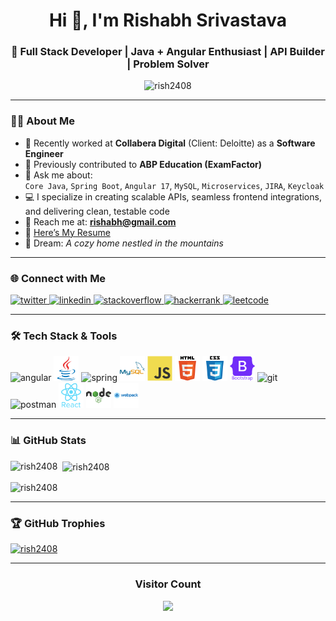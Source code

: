 <h1 align="center">Hi 👋, I'm Rishabh Srivastava</h1>
<h3 align="center">🚀 Full Stack Developer | Java + Angular Enthusiast | API Builder | Problem Solver</h3>

<p align="center">
  <img src="https://komarev.com/ghpvc/?username=rish2408&label=Profile%20views&color=0e75b6&style=flat" alt="rish2408" />
</p>

---

### 👨‍💻 About Me

- 🔭 Recently worked at **Collabera Digital** (Client: Deloitte) as a **Software Engineer**  
- 💼 Previously contributed to **ABP Education (ExamFactor)**  
- 💬 Ask me about:  
  `Core Java`, `Spring Boot`, `Angular 17`, `MySQL`, `Microservices`, `JIRA`, `Keycloak`
- 💻 I specialize in creating scalable APIs, seamless frontend integrations, and delivering clean, testable code  
- 📧 Reach me at: **rishabh@gmail.com**  
- 📄 [Here’s My Resume](https://drive.google.com/file/d/1pCxAYlosKdcLQ0Tg-IgNru9Wszb6iKjp/view?usp=sharing)  
- 🌄 Dream: *A cozy home nestled in the mountains*

---

### 🌐 Connect with Me

<p align="left">
  <a href="https://twitter.com/rishabhsri2408" target="blank">
    <img src="https://img.shields.io/twitter/follow/rishabhsri2408?logo=twitter&style=for-the-badge" alt="twitter"/>
  </a>
  <a href="https://www.linkedin.com/in/rish2408/" target="blank">
    <img src="https://img.shields.io/badge/LinkedIn-blue?logo=linkedin&style=for-the-badge" alt="linkedin"/>
  </a>
  <a href="https://stackoverflow.com/users/19414082/rishabh-srivastava" target="blank">
    <img src="https://img.shields.io/badge/StackOverflow-orange?logo=stackoverflow&style=for-the-badge" alt="stackoverflow"/>
  </a>
  <a href="https://www.hackerrank.com/rishabhchandra22" target="blank">
    <img src="https://img.shields.io/badge/HackerRank-2EC866?logo=hackerrank&style=for-the-badge" alt="hackerrank"/>
  </a>
  <a href="https://leetcode.com/rishabhchandra2408/" target="blank">
    <img src="https://img.shields.io/badge/LeetCode-yellow?logo=leetcode&style=for-the-badge" alt="leetcode"/>
  </a>
</p>

---

### 🛠️ Tech Stack & Tools

<p align="left">
  <img src="https://angular.io/assets/images/logos/angular/angular.svg" alt="angular" width="40" height="40"/>
  <img src="https://raw.githubusercontent.com/devicons/devicon/master/icons/java/java-original.svg" alt="java" width="40" height="40"/>
  <img src="https://www.vectorlogo.zone/logos/springio/springio-icon.svg" alt="spring" width="40" height="40"/>
  <img src="https://raw.githubusercontent.com/devicons/devicon/master/icons/mysql/mysql-original-wordmark.svg" alt="mysql" width="40" height="40"/>
  <img src="https://raw.githubusercontent.com/devicons/devicon/master/icons/javascript/javascript-original.svg" alt="javascript" width="40" height="40"/>
  <img src="https://raw.githubusercontent.com/devicons/devicon/master/icons/html5/html5-original-wordmark.svg" alt="html5" width="40" height="40"/>
  <img src="https://raw.githubusercontent.com/devicons/devicon/master/icons/css3/css3-original-wordmark.svg" alt="css3" width="40" height="40"/>
  <img src="https://raw.githubusercontent.com/devicons/devicon/master/icons/bootstrap/bootstrap-plain-wordmark.svg" alt="bootstrap" width="40" height="40"/>
  <img src="https://www.vectorlogo.zone/logos/git-scm/git-scm-icon.svg" alt="git" width="40" height="40"/>
  <img src="https://www.vectorlogo.zone/logos/getpostman/getpostman-icon.svg" alt="postman" width="40" height="40"/>
  <img src="https://raw.githubusercontent.com/devicons/devicon/master/icons/react/react-original-wordmark.svg" alt="react" width="40" height="40"/>
  <img src="https://raw.githubusercontent.com/devicons/devicon/master/icons/nodejs/nodejs-original-wordmark.svg" alt="nodejs" width="40" height="40"/>
  <img src="https://raw.githubusercontent.com/devicons/devicon/master/icons/webpack/webpack-original-wordmark.svg" alt="webpack" width="40" height="40"/>
</p>

---

### 📊 GitHub Stats

<p>
  <img align="left" src="https://github-readme-stats.vercel.app/api/top-langs?username=rish2408&show_icons=true&locale=en&layout=compact" alt="rish2408" />
</p>

<p>&nbsp;
  <img align="center" src="https://github-readme-stats.vercel.app/api?username=rish2408&show_icons=true&locale=en" alt="rish2408" />
</p>

<p>
  <img align="center" src="https://github-readme-streak-stats.herokuapp.com/?user=rish2408&" alt="rish2408" />
</p>

---

### 🏆 GitHub Trophies

<p align="left">
  <a href="https://github.com/ryo-ma/github-profile-trophy">
    <img src="https://github-profile-trophy.vercel.app/?username=rish2408&theme=gruvbox" alt="rish2408" />
  </a>
</p>

---

<h3 align="center">Visitor Count</h3>
<p align="center">
  <img src="https://profile-counter.glitch.me/rish2408/count.svg" />
</p>
